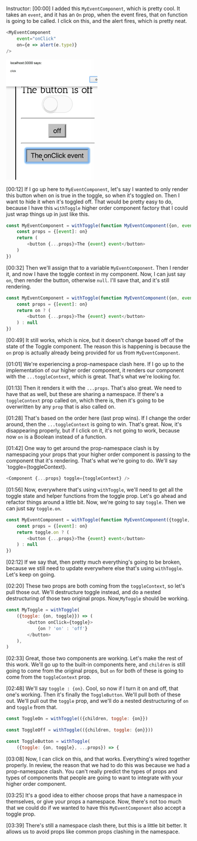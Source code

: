 Instructor: [00:00] I added this `MyEventComponent`, which is pretty cool. It takes an `event`, and it has an `On` prop, when the event fires, that on function is going to be called. I click on this, and the alert fires, which is pretty neat.

```js
<MyEventComponent
    event="onClick"
    on={e => alert(e.type)}
/>
```

![OnClick](../images/react-handle-prop-namespace-clashes-with-higher-order-components-onClick.png)

[00:12] If I go up here to `MyEventComponent`, let's say I wanted to only render this button when on is true in the toggle, so when it's toggled on. Then I want to hide it when it's toggled off. That would be pretty easy to do, because I have this `withToggle` higher order component factory that I could just wrap things up in just like this.

```js
const MyEventComponent = withToggle(function MyEventComponent({on, event}) {
    const props = {[event]: on}
    return (
        <button {...props}>The {event} event</button>
    )
})
```

[00:32] Then we'll assign that to a variable `MyEventComponent`. Then I render it, and now I have the toggle context in my component. Now, I can just say `on`, then render the button, otherwise `null`. I'll save that, and it's still rendering.

```js
const MyEventComponent = withToggle(function MyEventComponent({on, event}) {
    const props = {[event]: on}
    return on ? (
        <button {...props}>The {event} event</button>
    ) : null
})
```

[00:49] It still works, which is nice, but it doesn't change based off of the state of the Toggle component. The reason this is happening is because the `on` prop is actually already being provided for us from `MyEventComponent`.

[01:01] We're experiencing a prop-namespace clash here. If I go up to the implementation of our higher order component, it renders our component with the `...toggleContext`, which is great. That's what we're looking for.

[01:13] Then it renders it with the `...props`. That's also great. We need to have that as well, but these are sharing a namespace. If there's a `toggleContext` prop called on, which there is, then it's going to be overwritten by any `prop` that is also called on.

[01:28] That's based on the order here (last prop wins). If I change the order around, then the `...toggleContext` is going to win. That's great. Now, it's disappearing properly, but if I click on it, it's not going to work, because now `on` is a Boolean instead of a function.

[01:42] One way to get around the prop-namespace clash is by namespacing your props that your higher order component is passing to the component that it's rendering. That's what we're going to do. We'll say `toggle={toggleContext}.

```js
<Component {...props} toggle={toggleContext} />
```

[01:56] Now, everywhere that's using `withToggle`, we'll need to get all the toggle state and helper functions from the toggle prop. Let's go ahead and refactor things around a little bit. Now, we're going to say `toggle`. Then we can just say `toggle.on`.

```js
const MyEventComponent = withToggle(function MyEventComponent({toggle, on, event}) {
    const props = {[event]: on}
    return toggle.on ? (
        <button {...props}>The {event} event</button>
    ) : null
})
```

[02:12] If we say that, then pretty much everything's going to be broken, because we still need to update everywhere else that's using `withToggle`. Let's keep on going.

[02:20] These two props are both coming from the `toggleContext`, so let's pull those out. We'll destructure toggle instead, and do a nested destructuring of those two original props. Now,`MyToggle` should be working.

```js
const MyToggle = withToggle(
    ({toggle: {on, toggle}}) => (
        <button onClick={toggle}>
            {on ? 'on' : 'off'}
        </button>    
    ),
)
```

[02:33] Great, those two components are working. Let's make the rest of this work. We'll go up to the built-in components here, and `children` is still going to come from the original props, but `on` for both of these is going to come from the `toggleContext` prop.

[02:48] We'll say `toggle : {on}`. Cool, so now if I turn it on and off, that one's working. Then it's finally the `ToggleButton`. We'll pull both of these out. We'll pull out the `toggle` prop, and we'll do a nested destructuring of `on` and `toggle` from that.

```js
const ToggleOn = withToggle(({children, toggle: {on}})
```
```js
const ToggleOff = withToggle(({children, toggle: {on}}))
```

```js
const ToggleButton = withToggle(
    ({toggle: {on, toggle}, ...props}) => {
```

[03:08] Now, I can click on this, and that works. Everything's wired together properly. In review, the reason that we had to do this was because we had a prop-namespace clash. You can't really predict the types of props and types of components that people are going to want to integrate with your higher order component.

[03:25] It's a good idea to either choose props that have a namespace in themselves, or give your props a namespace. Now, there's not too much that we could do if we wanted to have this `MyEventComponent` also accept a toggle prop.

[03:39] There's still a namespace clash there, but this is a little bit better. It allows us to avoid props like common props clashing in the namespace.